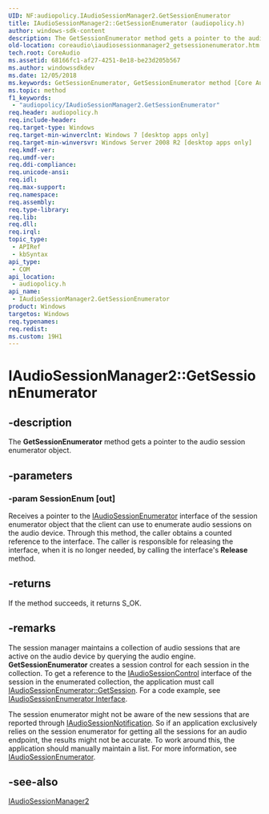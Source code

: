 ```yaml
---
UID: NF:audiopolicy.IAudioSessionManager2.GetSessionEnumerator
title: IAudioSessionManager2::GetSessionEnumerator (audiopolicy.h)
author: windows-sdk-content
description: The GetSessionEnumerator method gets a pointer to the audio session enumerator object.
old-location: coreaudio\iaudiosessionmanager2_getsessionenumerator.htm
tech.root: CoreAudio
ms.assetid: 68166fc1-af27-4251-8e18-be23d205b567
ms.author: windowssdkdev
ms.date: 12/05/2018
ms.keywords: GetSessionEnumerator, GetSessionEnumerator method [Core Audio], GetSessionEnumerator method [Core Audio],IAudioSessionManager2 interface, IAudioSessionManager2 interface [Core Audio],GetSessionEnumerator method, IAudioSessionManager2.GetSessionEnumerator, IAudioSessionManager2::GetSessionEnumerator, audiopolicy/IAudioSessionManager2::GetSessionEnumerator, coreaudio.iaudiosessionmanager2_getsessionenumerator
ms.topic: method
f1_keywords: 
 - "audiopolicy/IAudioSessionManager2.GetSessionEnumerator"
req.header: audiopolicy.h
req.include-header: 
req.target-type: Windows
req.target-min-winverclnt: Windows 7 [desktop apps only]
req.target-min-winversvr: Windows Server 2008 R2 [desktop apps only]
req.kmdf-ver: 
req.umdf-ver: 
req.ddi-compliance: 
req.unicode-ansi: 
req.idl: 
req.max-support: 
req.namespace: 
req.assembly: 
req.type-library: 
req.lib: 
req.dll: 
req.irql: 
topic_type:
 - APIRef
 - kbSyntax
api_type:
 - COM
api_location:
 - audiopolicy.h
api_name:
 - IAudioSessionManager2.GetSessionEnumerator
product: Windows
targetos: Windows
req.typenames: 
req.redist: 
ms.custom: 19H1
---
```


# IAudioSessionManager2::GetSessionEnumerator


## -description


The <b>GetSessionEnumerator</b> method gets a pointer to the audio session enumerator object.


## -parameters




### -param SessionEnum [out]

Receives a pointer to the <a href="https://docs.microsoft.com/windows/desktop/api/audiopolicy/nn-audiopolicy-iaudiosessionenumerator">IAudioSessionEnumerator</a> interface of the session enumerator object that the client can use to enumerate audio sessions on the audio device. Through this method, the caller obtains a counted reference to the interface. The caller is responsible for releasing the interface, when it is no longer needed, by calling the interface's <b>Release</b> method. 


## -returns



If the method succeeds, it returns S_OK.




## -remarks



The session manager maintains a collection of audio sessions that are active on the audio device by querying the audio engine.  <b>GetSessionEnumerator</b>  creates a session control for each session in the collection. To get a reference to the <a href="https://docs.microsoft.com/windows/desktop/api/audiopolicy/nn-audiopolicy-iaudiosessioncontrol">IAudioSessionControl</a> interface of the session in the enumerated collection, the application must call <a href="https://docs.microsoft.com/windows/desktop/api/audiopolicy/nf-audiopolicy-iaudiosessioncontrol2-getsessionidentifier">IAudioSessionEnumerator::GetSession</a>. For a code example, see <a href="https://docs.microsoft.com/windows/desktop/api/audiopolicy/nn-audiopolicy-iaudiosessionenumerator">IAudioSessionEnumerator Interface</a>.

The session enumerator might not be aware of the new sessions that are reported through <a href="https://docs.microsoft.com/windows/desktop/api/audiopolicy/nn-audiopolicy-iaudiosessionnotification">IAudioSessionNotification</a>. So if an application exclusively relies on the session enumerator for getting all the sessions for an audio endpoint, the results might not be accurate. To work around this, the application should manually maintain a list. For more information, see <a href="https://docs.microsoft.com/windows/desktop/api/audiopolicy/nn-audiopolicy-iaudiosessionenumerator">IAudioSessionEnumerator</a>.




## -see-also




<a href="https://docs.microsoft.com/windows/desktop/api/audiopolicy/nn-audiopolicy-iaudiosessionmanager2">IAudioSessionManager2</a>
 

 

